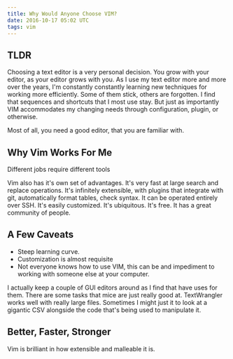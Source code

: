 ```yaml
---
title: Why Would Anyone Choose VIM?
date: 2016-10-17 05:02 UTC
tags: vim
---
```


## TLDR
 Choosing a text editor is a very personal decision. You grow with your editor, as your editor grows with you. As I use my text editor more and more over the years, I'm constantly constantly learning new techniques for working more efficiently. Some of them stick, others are forgotten. I find that sequences and shortcuts that I most use stay. But just as importantly VIM accommodates my changing needs through configuration, plugin, or otherwise.
 
Most of all, you need a good editor, that you are familiar with.

## Why Vim Works For Me

Different jobs require different tools


Vim also has it's own set of advantages. It's very fast at large search and replace operations. It's infinitely extensible, with plugins that integrate with git, automatically format tables, check syntax. It can be operated entirely over SSH. It's easily customized. It's ubiquitous. It's free. It has a great community of people.


## A Few Caveats
- Steep learning curve.
- Customization is almost requisite
- Not everyone knows how to use VIM, this can be and impediment to working with someone else at your computer.


I actually keep a couple of GUI editors around as I find that have uses for them. There are some tasks that mice are just really good at. TextWrangler works well with really large files. Sometimes I might just it to look at a gigantic CSV alongside the code that's being used to manipulate it. 


## Better, Faster, Stronger

Vim is brilliant in how extensible and malleable it is.


